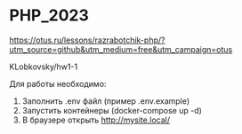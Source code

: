 # PHP_2023

https://otus.ru/lessons/razrabotchik-php/?utm_source=github&utm_medium=free&utm_campaign=otus

KLobkovsky/hw1-1

Для работы необходимо:
1. Заполнить .env файл (пример .env.example)
2. Запустить контейнеры (docker-compose up -d)
3. В браузере открыть http://mysite.local/